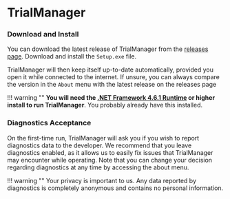 # TrialManager

### Download and Install

You can download the latest release of TrialManager from the [releases page](https://github.com/carlst99/TrialManager/releases/latest/). Download and install the `Setup.exe` file.

TrialManager will then keep itself up-to-date automatically, provided you open it while connected to the internet. 
If unsure, you can always compare the version in the `About` menu with the latest release on the releases page

!!! warning ""
	**You will need the [.NET Framework 4.6.1 Runtime](https://dotnet.microsoft.com/download/dotnet-framework/net461) or higher install to run TrialManager**. You probably already have this installed.

### Diagnostics Acceptance

On the first-time run, TrialManager will ask you if you wish to report diagnostics data to the developer.
We recommend that you leave diagnostics enabled, as it allows us to easily fix issues that TrialManager may encounter while operating.
Note that you can change your decision regarding diagnostics at any time by accessing the about menu.

!!! warning	""
	Your privacy is important to us. Any data reported by diagnostics is completely anonymous and contains no personal information.